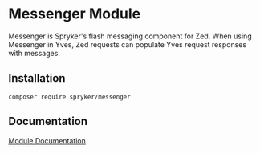 # Messenger Module

Messenger is Spryker's flash messaging component for Zed. When using Messenger in Yves, Zed requests can populate Yves request responses with messages.

## Installation

```
composer require spryker/messenger
```

## Documentation

[Module Documentation](https://academy.spryker.com/developing_with_spryker/module_guide/modules.html)
